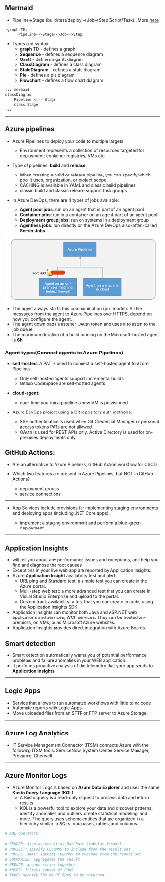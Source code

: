 
## Mermaid

* Pipeline->Stage (build/test/deploy)->Job->Step(Script/Task) . More [here](https://learn.microsoft.com/en-us/training/modules/integrate-azure-pipelines/3-understand-pipeline-structure)

```mermaid
 graph TD;
      Pipeline-->Stage-->Job-->Step;
```

* Types and syntax:
    - **graph** TD - defines a graph
    - **Sequence** - defines a sequence diagram
    - **Gantt** - defines a gantt diagram
    - **ClassDiagram** - defines a class diagram
    - **StateDiagram** - defines a state diagram
    - **Pie** - defines a pie diagram
    - **Flowchart** - defines a flow chart diagram

```
::: mermaid
classDiagram
    Pipeline <|-- Stage
    class Stage
:::
```
---

## Azure pipelines

* Azure Pipelines to deploy your code to multiple targets
    - Environment represents a collection of resources targeted for deployment: container registries, VMs etc.
      
* Type of pipelines: **build** and **release**
    - When creating a build or release pipeline, you can specify which pool it uses, organization, or project scope.
    - CACHING is available in YAML and classic build pipelines
    - classic build and classic release support task groups

* In Azure DevOps, there are 4 types of jobs available:
    - **Agent pool jobs**: run on an agent that is part of an agent pool
    - **Container jobs**: run in a container on an agent part of an agent pool
    - **Deployment group jobs**:  run on systems in a deployment group
    - **Agentless jobs**: run directly on the Azure DevOps also-often-called **Server Jobs**

![agents](https://github.com/dejanu/az104/blob/main/src/agents.png)

* The agent always starts this communication (pull model). All the messages from the agent to Azure Pipelines over HTTPS, depend on how you configure the agent.
* The agent downloads a listener OAuth token and uses it to listen to the job queue
* The maximum duration of a build running on the Microsoft-hosted agent is  **6h**

### Agent types(Connect agents to **Azure Pipelines**)

* **self-hosted**: A PAT is used to connect a self-hosted agent to Azure Pipelines
    - Only self-hosted agents support incremental builds
    - Github CodeSpace are self-hosted agents

* **cloud-agent**:
    - each time you run a pipeline a new VM is provisioned
  
* Azure DevOps project using a Git repository auth methods:
    - SSH authentication is used when Git Credential Manager or personal access tokens PATs are not allowed
    - OAuth is used for REST APIs only. Active Directory is used for on-premises deployments only.


## GitHub Actions:

* Are an alternative to Azure Pipelines, GitHub Action workflow for CI/CD.

* Which two features are present in Azure Pipelines, but NOT in GitHub Actions?
    - deployment groups
    - service connections
  

---

* App Services include provisions for implementing staging environments and deploying apps (including .NET Core apps).

    -  implement a staging environment and perform a blue-green deployment

--- 

## Application Insights 

* will tell you about any performance issues and exceptions, and help you find and diagnose the root causes.
* Exceptions in your live web app are reported by Application Insights.
* Azure **Application Insight** availability test and alert:
    - URL ping and Standard test: a simple test you can create in the Azure portal.
    - Multi-step web test: a more advanced test that you can create in Visual Studio Enterprise and upload to the portal.
    - Custom track availability: a test that you can create in code, using the Application Insights SDK.
* Application Insights can monitor both Java and ASP.NET web applications and services, WCF services. They can be hosted on-premises, on VMs, or as Microsoft Azure websites.
* Application Insights provides direct integration with Azure Boards

## Smart detection

* Smart detection automatically warns you of potential performance problems and failure anomalies in your WEB application.
* It performs proactive analysis of the telemetry that your app sends to **Application Insights**

---

## Logic Apps

* Service that allows to run automated workflows with little to no code
* Automate reports with Logic Apps
* Move uploaded files from an SFTP or FTP server to Azure Storage.

----

## Azure Log Analytics 

* IT Service Management Connector (ITSM) connects Azure with the following ITSM tools: ServiceNow, System Center Service Manager, Provance, Cherwell

---

## Azure Monitor Logs

* Azure Monitor Logs is based on **Azure Data Explorer** and uses the same **Kusto Query Language (KQL)**
    - A Kusto query is a read-only request to process data and return results
    - KQL is a powerful tool to explore your data and discover patterns, identify anomalies and outliers, create statistical modeling, and more. The query uses schema entities that are organized in a hierarchy similar to SQLs: databases, tables, and columns.
 
```bash
# KQL operators

# RENDER: display result as BarChart (tabular format)
# PROJECT: specify COLUMNS to include from the result set
# PROJECT AWAY: specify COLUMNS to exclude from the result set
# SUMMARIZE: aggregates the result
# REDUCE: groups string together
# WHERE: filters subset of ROWS
# TAKE: specify the NO OF ROWS to be returned
```




 

